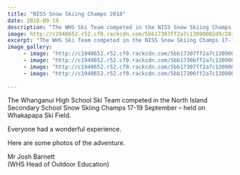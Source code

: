 ```yaml
---
title: "NISS Snow Skiing Champs 2018"
date: 2018-09-19
description: "The WHS Ski Team competed in the NISS Snow Skiing Champs 17-19 September – held on Whakapapa Ski Field..."
image: http://c1940652.r52.cf0.rackcdn.com/5bb17307ff2a7c13090002d9/20180919_133034.jpg
excerpt: "The WHS Ski Team competed in the NISS Snow Skiing Champs 17-19 September – held on Whakapapa ski field."
image_gallery:
     - image: "http://c1940652.r52.cf0.rackcdn.com/5bb17307ff2a7c13090002d8/20180919_142245.jpg"
     - image: "http://c1940652.r52.cf0.rackcdn.com/5bb1730bff2a7c13090002dd/20180919_142301.jpg"
     - image: "http://c1940652.r52.cf0.rackcdn.com/5bb17307ff2a7c13090002d9/20180919_133034.jpg"
     - image: "http://c1940652.r52.cf0.rackcdn.com/5bb17306ff2a7c13090002d7/20180917_085241.jpg"
    
---
```


<p>The Whanganui High School Ski Team competed in the North Island Secondary School Snow Skiing Champs<span>&nbsp;17-19 September</span><span>&nbsp;&ndash; held on Whakapapa Ski Field.</span></p>
<p><span>Everyone had a wonderful experience.</span></p>
<p><span>Here are some photos of the adventure.</span></p>
<p><span>Mr Josh Barnett<br />(WHS Head of Outdoor Education)</span></p>

